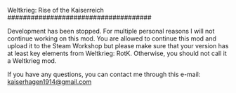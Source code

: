 Weltkrieg: Rise of the Kaiserreich
#####################################

Development has been stopped. For multiple personal reasons I will not continue working on this mod. 
You are allowed to continue this mod and upload it to the Steam Workshop but please make sure that your version has at least key elements from Weltkrieg: RotK. Otherwise, you should not call it a Weltkrieg mod. 

If you have any questions, you can contact me through this e-mail: kaiserhagen1914@gmail.com

